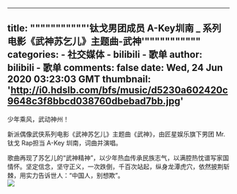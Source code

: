 
---
title: """""""""""'钛戈男团成员 A-Key圳南 _ 系列电影《武神苏乞儿》主题曲-武神'"""""""""""
categories: 
    - 社交媒体
    - bilibili - 歌单
author: bilibili - 歌单
comments: false
date: Wed, 24 Jun 2020 03:23:03 GMT
thumbnail: 'http://i0.hdslb.com/bfs/music/d5230a602420c9648c3f8bbcd038760dbebad7bb.jpg'
---

<div>   
少年乘风，武动神州！

新派偶像武侠系列电影《武神苏乞儿》主题曲《武神》，由匠星娱乐旗下男团 Mr.钛戈 Rap担当 A-Key 圳南，词曲并演唱。

歌曲再现了苏乞儿的“武神精神”，以少年热血传承民族志气，以满腔热忱谱写家国情怀。坚定信念，坚守正义，一次跌倒，千百次站起，纵身龙潭虎穴，依然披荆斩棘，用实力告诉世人：“中国人，别想欺”。<br><img src="http://i0.hdslb.com/bfs/music/d5230a602420c9648c3f8bbcd038760dbebad7bb.jpg" referrerpolicy="no-referrer">  
</div>
            